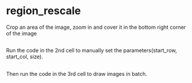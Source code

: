 # region_rescale
Crop an area of the image, zoom in and cover it in the bottom right corner of the image

##
Run the code in the 2nd cell to manually set the parameters(start_row, start_col, size).
##
Then run the code in the 3rd cell to draw images in batch.
